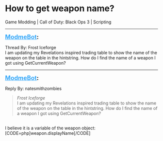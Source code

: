 # How to get weapon name?
Game Modding | Call of Duty: Black Ops 3 | Scripting

---
<strong style="font-size: 1.4em;"><span style="text-decoration: underline;text-decoration-color: #34a7f9;"><span style="color:#34a7f9;">ModmeBot</span></span>:</strong>

<p>Thread By: Frost Iceforge<br />I am updating my Revelations inspired trading table to show the name of the weapon on the table in the hintstring. How do I find the name of a weapon I got using GetCurrentWeapon?</p>

---
<strong style="font-size: 1.4em;"><span style="text-decoration: underline;text-decoration-color: #34a7f9;"><span style="color:#34a7f9;">ModmeBot</span></span>:</strong>

<p>Reply By: natesmithzombies<br /><blockquote><em>Frost Iceforge</em><br />I am updating my Revelations inspired trading table to show the name of the weapon on the table in the hintstring. How do I find the name of a weapon I got using GetCurrentWeapon?</blockquote><br /> I believe it is a variable of the weapon object:<br />[CODE=php]weapon.displayName[/CODE]</p>
